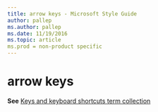 ```yaml
---
title: arrow keys - Microsoft Style Guide
author: pallep
ms.author: pallep
ms.date: 11/19/2016
ms.topic: article
ms.prod = non-product specific
---
```


# arrow keys

**See** [Keys and keyboard shortcuts term collection](/style-guide/a-z-word-list-term-collections/term-collections/keys-keyboard-shortcuts)

